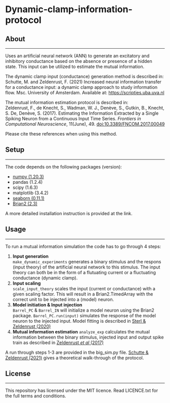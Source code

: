 # Dynamic-clamp-information-protocol 

## About
---
Uses an artificial neural network (ANN) to generate an excitatory and inhibitory conductance based on the absence or presence of a hidden state. This input can be utilized to estimate the mutual information.

The dynamic clamp input (conductance) generation method is described in:<br>
Schutte, M. and Zeldenrust, F. (2021) Increased neural information transfer for a conductance input: a dynamic clamp approach to study information flow. Msc. University of Amsterdam. Available at: https://scripties.uba.uva.nl

The mutual information estimation protocol is described in:<br>
Zeldenrust, F., de Knecht, S., Wadman, W. J., Denève, S., Gutkin, B., Knecht, S. De, Denève, S. (2017). Estimating the Information Extracted by a Single Spiking Neuron from a Continuous Input Time Series. _Frontiers in Computational Neuroscience_, 11(June), 49. [doi:10.3389/FNCOM.2017.00049](https://doi.org/10.3389/fncom.2017.00049)

Please cite these references when using this method. 


## Setup
---
The code depends on the following packages (version):<br>
- [numpy (1.20.3)](https://numpy.org/install/)
- pandas (1.2.4)
- scipy (1.6.3)
- matplotlib (3.4.2)
- [seaborn (0.11.1)](https://seaborn.pydata.org/installing.html)
- [Brian2 (2.3)](https://brian2.readthedocs.io/en/stable/introduction/install.html)
 
A more detailed installation instruction is provided at the link.


## Usage
---
To run a mutual information simulation the code has to go through 4 steps:
1. **Input generation**<br> 
  `make_dynamic_experiments` generates a binary stimulus and the respons (input theory) of the artificial neural network to this stimulus. The input theory can both be in the form of a flutuating current or a fluctuating conductance (dynamic clamp).
2. **Input scaling**<br>
`scale_input_theory` scales the input (current or conductance) with a given scaling factor. This will result in a Brian2.TimedArray with the correct unit to be injected into a (model) neuron.
3. **Model initiation & Input injection**<br>
`Barrel_PC` & `Barrel_IN` will initialize a model neuron using the Brian2 package. `Barrel_PC.run(input)` simulates the response of the model neuron to the injected input. Model fitting is described in [Sterl & Zeldenrust (2020)](https://scripties.uba.uva.nl/search?id=715234.)
4. **Mutual information estimation**
`analyze_exp` calculates the mutual information between the binary stimulus, injected input and output spike train as described in [Zeldenrust *et al* (2017)](https://doi.org/10.3389/fncom.2017.00049) 

A run through steps 1-3 are provided in the big_sim.py file. [Schutte & Zeldenrust (2021)](https://scripties.uba.uva.nl) gives a theoretical walk-through of the protocol.


## License
---
This repository has licensed under the MIT licence. Read LICENCE.txt for the full terms and conditions.
 
